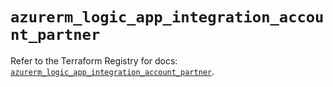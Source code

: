 # `azurerm_logic_app_integration_account_partner`

Refer to the Terraform Registry for docs: [`azurerm_logic_app_integration_account_partner`](https://registry.terraform.io/providers/hashicorp/azurerm/4.7.0/docs/resources/logic_app_integration_account_partner).
